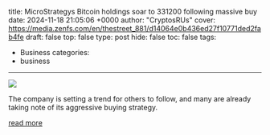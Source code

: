 title: MicroStrategys Bitcoin holdings soar to 331200 following massive buy
date: 2024-11-18 21:05:06 +0000
author: "CryptosRUs"
cover: https://media.zenfs.com/en/thestreet_881/d14064e0b436ed27f10771ded2fab4fe
draft: false
top: false
type: post
hide: false
toc: false
tags:
  - Business
categories:
  - business
---

![](https://media.zenfs.com/en/thestreet_881/d14064e0b436ed27f10771ded2fab4fe)

The company is setting a trend for others to follow, and many are already taking note of its aggressive buying strategy.

[read more](https://www.thestreet.com/crypto/markets/microstrategys-bitcoin-holdings-soar-to-331200-following-massive-buy)
